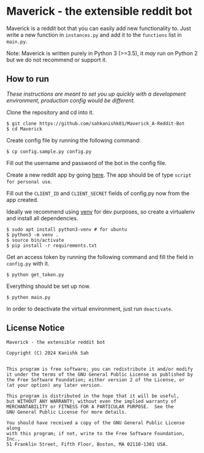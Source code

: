 # Maverick - the extensible reddit bot

Maverick is a reddit bot that you can easily add new functionality to.
Just write a new function in `instances.py` and add it to the
`functions` list in `main.py`.

Note: Maverick is written purely in Python 3 (>=3.5), it *may* run
on Python 2 but we do not recommend or support it.

## How to run

*These instructions are meant to set you up quickly with a development
environment, production config would be different.*

Clone the repository and cd into it.

    $ git clone https://github.com/sahkanishk01/Maverick_A-Reddit-Bot
    $ cd Maverick

Create config file by running the following command:

    $ cp config.sample.py config.py

Fill out the username and password of the bot in the config file.

Create a new reddit app by going [here](https://www.reddit.com/prefs/apps/).
The app should be of type `script for personal use`.

Fill out the `CLIENT_ID` and `CLIENT_SECRET` fields of config.py now from
the app created.

Ideally we recommend using [venv](https://docs.python.org/3/tutorial/venv.html) for
dev purposes, so create a virtualenv and install all dependencies.

    $ sudo apt install python3-venv # for ubuntu
    $ python3 -m venv .
    $ source bin/activate
    $ pip install -r requirements.txt

Get an access token by running the following command and fill the field in
`config.py` with it.

    $ python get_token.py

Everything should be set up now.

    $ python main.py

In order to deactivate the virtual environment, just run `deactivate`.

## License Notice

```
Maverick - the extensible reddit bot

Copyright (C) 2024 Kanishk Sah


This program is free software; you can redistribute it and/or modify
it under the terms of the GNU General Public License as published by
the Free Software Foundation; either version 2 of the License, or
(at your option) any later version.

This program is distributed in the hope that it will be useful,
but WITHOUT ANY WARRANTY; without even the implied warranty of
MERCHANTABILITY or FITNESS FOR A PARTICULAR PURPOSE.  See the
GNU General Public License for more details.

You should have received a copy of the GNU General Public License along
with this program; if not, write to the Free Software Foundation, Inc.,
51 Franklin Street, Fifth Floor, Boston, MA 02110-1301 USA.
```
